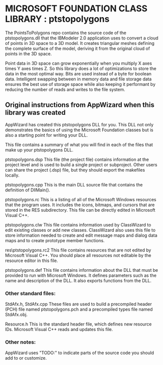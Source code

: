 # MICROSOFT FOUNDATION CLASS LIBRARY : ptstopolygons

The PointsToPolygons repo contains the source code of the ptstopolygons.dll that the IBModeler 2.0 application uses to convert a cloud of points in 3D space to a 3D model. It creates triangular meshes defining the complete surface of the model, deriving it from the original cloud of points in the 3D space.

Point data in 3D space can grow exponentially when you multiply X axes times Y axes times Z. So this library does a lot of optimizations to store the data in the most optimal way. Bits are used instead of a byte for boolean data. Intelligent swapping between in memory data and file storage data ensures the best use of storage space while also keeping it performant by reducing the number of reads and writes to the file system.

## Original instructions from AppWizard when this library was created

AppWizard has created this ptstopolygons DLL for you. This DLL not only
demonstrates the basics of using the Microsoft Foundation classes but
is also a starting point for writing your DLL.

This file contains a summary of what you will find in each of the files that
make up your ptstopolygons DLL.

ptstopolygons.dsp
This file (the project file) contains information at the project level and
is used to build a single project or subproject. Other users can share the
project (.dsp) file, but they should export the makefiles locally.

ptstopolygons.cpp
This is the main DLL source file that contains the definition of
DllMain().

ptstopolygons.rc
This is a listing of all of the Microsoft Windows resources that the
program uses. It includes the icons, bitmaps, and cursors that are stored
in the RES subdirectory. This file can be directly edited in Microsoft
Visual C++.

ptstopolygons.clw
This file contains information used by ClassWizard to edit existing
classes or add new classes. ClassWizard also uses this file to store
information needed to create and edit message maps and dialog data
maps and to create prototype member functions.

res\ptstopolygons.rc2
This file contains resources that are not edited by Microsoft
Visual C++. You should place all resources not editable by
the resource editor in this file.

ptstopolygons.def
This file contains information about the DLL that must be
provided to run with Microsoft Windows. It defines parameters
such as the name and description of the DLL. It also exports
functions from the DLL.

### Other standard files:

StdAfx.h, StdAfx.cpp
These files are used to build a precompiled header (PCH) file
named ptstopolygons.pch and a precompiled types file named StdAfx.obj.

Resource.h
This is the standard header file, which defines new resource IDs.
Microsoft Visual C++ reads and updates this file.

### Other notes:

AppWizard uses "TODO:" to indicate parts of the source code you
should add to or customize.
